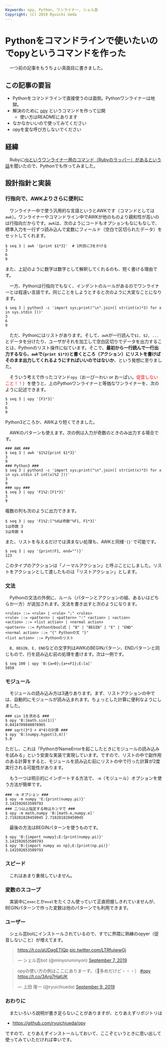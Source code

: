 ```yaml
---
Keywords: opy, Python, ワンライナー, シェル芸
Copyright: (C) 2019 Ryuichi Ueda
---
```


# Pythonをコマンドラインで使いたいのでopyというコマンドを作った

　一つ前の記事をもうちょい真面目に書きました。

## この記事の要旨

* Pythonをコマンドラインで直接使うのは面倒。Pythonワンライナーは地獄。
* 解決のために [opy](https://github.com/ryuichiueda/opy) というコマンドを作って公開
    * 使い方はREADMEにあります
* なかなかいいので使ってみてください
* opyを変な呼び方しないでください

## 経緯

　Rubyに[rbというワンライナー用のコマンド（Rubyのラッパー）があるという話](https://yhara.jp/2018/12/21/rb-command)を聞いたので、Pythonでも作ってみました。

## 設計指針と実装

### 行指向で、AWKよりさらに便利に

　ワンライナー中で使う汎用的な言語というとAWKです（コマンドとしては`awk`）。ワンライナーやコマンドライン中でAWKが他のものより親和性が高いのは行指向だからです。`awk`は、次のようにコードもオプションもなにもなしで、標準入力を一行ずつ読み込んで変数にフィールド（空白で区切られたデータ）をセットしてくれます。

```
$ seq 3 | awk '{print $1*3}'  # 1列目に3をかける
3
6
9
```

また、上記のように数字は数字として解釈してくれるのも、短く書ける理由です。


　一方、Pythonは行指向でもなく、インデントのルールがあるのでワンライナーとは程遠い言語です。同じことをしようとすると次のように大変なことになります。

```
$ seq 3 | python3 -c 'import sys;print("\n".join([ str(int(x)*3) for x in sys.stdin ]))'
3
6
9
```

　ただ、Pythonにはリストがあります。そして、`awk`が一行読んで`$1, $2, ...`とデータを分けたり、ユーザがそれを加工して空白区切りでデータを出力することは、Pythonのリスト操作に似ています。そこで、**最初から一行読んで一行出力するなら、`awk`で`{print $1*3}`と書くところ（アクション）にリストを書けばそのまま出力してくれるようにすればいいのではないか**、という発想に至りました。

　そういう考えで作ったコマンド`opy`（おーぴーわい or おーぱい。<span style="color:red">促音しないこと！！</span>）を使うと、上のPythonワンライナーと等価なワンライナーを、次のように記述できます。

```
$ seq 3 | opy '[F1*3]'
3
6
9
```

Python3どころか、AWKより短くできました。


　AWKのパターンも使えます。次の例は入力が奇数のときのみ出力する場合です。

```
### AWK ###
$ seq 3 | awk '$1%2{print $1*3}'
3
9
### Python3 ###
$ seq 3 | python3 -c 'import sys;print("\n".join([ str(int(x)*3) for x in sys.stdin if int(x)%2 ]))'
3
9
### opy ###
$ seq 3 | opy 'F1%2:[F1*3]'
3
9
```

複数の列も次のように出力できます。

```
$ seq 3 | opy 'F1%2:["%dは奇数"%F1, F1*3]'
1は奇数 3
3は奇数 9
```

また、リストを与えるだけでは済まない処理も、AWKと同様`'{}'`で可能です。

```
$ seq 3 | opy '{print(F1, end="")}'
123
```

このタイプのアクションは「ノーマルアクション」と呼ぶことにしました。リストをアクションとして渡したものは「リストアクション」とします。

### 文法


　Pythonの文法の外側に、ルール（パターンとアクションの組、あるいはどちらか一方）が追加されます。文法を書き出すと次のようになります。

```
<rules> ::= <rule> | <rule> ";" <rules>
<rule> ::= <pattern> | <pattern> ":" <action> | <action>
<action> ::= <list action> | <normal action>
<pattern> ::= Pythonのbool式 | "B" | "BEGIN" | "E" | "END" 
<normal action> ::= "{" Pythonの文 "}"
<list action> ::= Pythonのリスト
```

　`B, BEGIN, E, END`などの文字列はAWKのBEGINパターン、ENDパターンと同じもので、行を読み込む前の処理を書けます。次は一例です。

```
$ seq 100 | opy 'B:{a=0};{a+=F1};E:[a]'
5050
```

### モジュール

　モジュールの読み込み方は3通りあります。まず、リストアクションの中では、自動的にモジュールが読み込まれます。ちょっとした計算に便利なようにしました。

```
### sin 1を求める ###
$ opy 'B:[math.sin(1)]'
0.8414709848078965
### sqrt(3*3 + 4*4)の計算 ###
$ opy 'B:[numpy.hypot(3,4)]'
5.0
```

ただし、これは「PythonがNameErrorを起こしたときにモジュールの読み込みを試みる」という安直な実装で実現しています。ですので、リストの中で副作用のある計算をすると、モジュールを読み込む前にリストの中で行った計算が2度実行される可能性があります。

　もう一つは明示的にインポートする方法で、`-m`（モジュール）オプションを使う方法が簡単です。

```
### -m オプション ###
$ opy -m numpy 'E:{print(numpy.pi)}'
3.141592653589793
### 二つ以上指定する時はカンマで ###
$ opy -m math,numpy 'B:[math.e,numpy.e]'
2.718281828459045 2.718281828459045
```

　最後の方法はBEGINパターンを使うものです。

```
$ opy 'B:{import numpy};E:{print(numpy.pi)}'
3.141592653589793
$ opy 'B:{import numpy as np};E:{print(np.pi)}'
3.141592653589793
```

### スピード

　これはあまり重視していません。

### 変数のスコープ

　実装中に`exec`とか`eval`をたくさん使っていて正直把握しきれていませんが、BEGINパターンで作った変数は他のパターンでも利用できます。

### ユーザー

　シェル芸botにインストールされているので、すでに界隈に熟練のopyer（促音しないこと）が増えてます。

<blockquote class="twitter-tweet" data-partner="tweetdeck"><p lang="und" dir="ltr"><a href="https://t.co/aUDagETIQp">https://t.co/aUDagETIQp</a> <a href="https://t.co/LTRfujwwGj">pic.twitter.com/LTRfujwwGj</a></p>&mdash; シェル芸bot (@minyoruminyon) <a href="https://twitter.com/minyoruminyon/status/1170481756803223552?ref_src=twsrc%5Etfw">September 7, 2019</a></blockquote>
<script async src="https://platform.twitter.com/widgets.js" charset="utf-8"></script>

<blockquote class="twitter-tweet" data-partner="tweetdeck"><p lang="ja" dir="ltr">opyの使い方の例はここにありまーす。（💩多めだけど・・・） <a href="https://twitter.com/hashtag/opy?src=hash&amp;ref_src=twsrc%5Etfw">#opy</a> <a href="https://t.co/3Arg7HatUK">https://t.co/3Arg7HatUK</a></p>&mdash; 上田 隆一 (@ryuichiueda) <a href="https://twitter.com/ryuichiueda/status/1170991848166326274?ref_src=twsrc%5Etfw">September 9, 2019</a></blockquote>
<script async src="https://platform.twitter.com/widgets.js" charset="utf-8"></script>


### おわりに

　またいろいろ説明が書き足らないことがありますが、とりあえずリポジトリは

* https://github.com/ryuichiueda/opy

ですので、とりあえずインストールしておいて、ここぞというときに思い出して使ってみていただければ幸いです。



